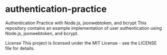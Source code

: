 # authentication-practice
Authentication Practice with Node.js, jsonwebtoken, and bcrypt
This repository contains an example implementation of user authentication using Node.js, jsonwebtoken, and bcrypt.



License
This project is licensed under the MIT License - see the LICENSE file for details.
